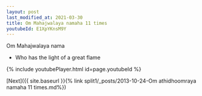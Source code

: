 ```yaml
---
layout: post
last_modified_at: 2021-03-30
title: Om Mahajwalaya namaha 11 times
youtubeId: E1XpYKnsM9Y
---
```

 
 
Om Mahajwalaya nama 
 
 -  Who has the light of a great flame 
 
  
 
  
 
 
 
 
 
 


{% include youtubePlayer.html id=page.youtubeId %}
 
[Next]({{ site.baseurl }}{% link  split1/_posts/2013-10-24-Om athidhoomraya namaha 11 times.md%})
 
